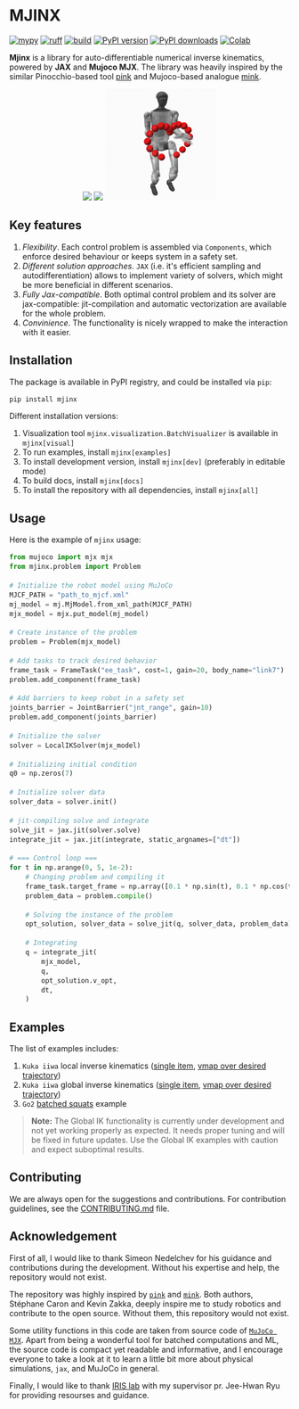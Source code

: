 # MJINX
[![mypy](https://img.shields.io/github/actions/workflow/status/based-robotics/mjinx/mypy.yml?branch=main)](https://github.com/based-robotics/mjinx/actions)
[![ruff](https://img.shields.io/github/actions/workflow/status/based-robotics/mjinx/ruff.yml?branch=main)](https://github.com/based-robotics/mjinx/actions)
[![build](https://img.shields.io/github/actions/workflow/status/based-robotics/mjinx/build.yml?branch=main)](https://github.com/based-robotics/mjinx/actions)
[![PyPI version](https://img.shields.io/pypi/v/mjinx?color=blue)](https://pypi.org/project/mjinx/)
[![PyPI downloads](https://img.shields.io/pypi/dm/mjinx?color=blue)](https://pypistats.org/packages/mjinx)
[![Colab](https://colab.research.google.com/assets/colab-badge.svg)](https://colab.research.google.com/github/based-robotics/mjinx/blob/main/examples/tutorial.ipynb)


**Mjinx** is a library for auto-differentiable numerical inverse kinematics, powered by **JAX** and **Mujoco MJX**. The library was heavily inspired by the similar Pinocchio-based tool [pink](https://github.com/stephane-caron/pink/tree/main) and Mujoco-based analogue [mink](https://github.com/kevinzakka/mink/tree/main).

<p align="center">
  <img src="img/local_ik_output.gif" style="width: 200px" />
  <img src="img/go2_stance.gif" style="width: 200px" /> 
  <img src="img/g1_heart.gif" style="width: 200px"/>
</p>

## Key features
1. *Flexibility*. Each control problem is assembled via `Components`, which enforce desired behaviour or keeps system in a safety set. 
2. *Different solution approaches*. `JAX` (i.e. it's efficient sampling and autodifferentiation) allows to implement variety of solvers, which might be more beneficial in different scenarios.
3. *Fully Jax-compatible*. Both optimal control problem and its solver are jax-compatible: jit-compilation and automatic vectorization are available for the whole problem.
4. *Convinience*. The functionality is nicely wrapped to make the interaction with it easier.

## Installation
The package is available in PyPI registry, and could be installed via `pip`:
```python
pip install mjinx
```

Different installation versions:
1. Visualization tool `mjinx.visualization.BatchVisualizer` is available in `mjinx[visual]` 
2. To run examples, install `mjinx[examples]`
3. To install development version, install `mjinx[dev]` (preferably in editable mode)
4. To build docs, install `mjinx[docs]`
5. To install the repository with all dependencies, install `mjinx[all]`

## Usage
Here is the example of `mjinx` usage:

```python
from mujoco import mjx mjx
from mjinx.problem import Problem

# Initialize the robot model using MuJoCo
MJCF_PATH = "path_to_mjcf.xml"
mj_model = mj.MjModel.from_xml_path(MJCF_PATH)
mjx_model = mjx.put_model(mj_model)

# Create instance of the problem
problem = Problem(mjx_model)

# Add tasks to track desired behavior
frame_task = FrameTask("ee_task", cost=1, gain=20, body_name="link7")
problem.add_component(frame_task)

# Add barriers to keep robot in a safety set
joints_barrier = JointBarrier("jnt_range", gain=10)
problem.add_component(joints_barrier)

# Initialize the solver
solver = LocalIKSolver(mjx_model)

# Initializing initial condition
q0 = np.zeros(7)

# Initialize solver data
solver_data = solver.init()

# jit-compiling solve and integrate 
solve_jit = jax.jit(solver.solve)
integrate_jit = jax.jit(integrate, static_argnames=["dt"])

# === Control loop ===
for t in np.arange(0, 5, 1e-2):
    # Changing problem and compiling it
    frame_task.target_frame = np.array([0.1 * np.sin(t), 0.1 * np.cos(t), 0.1, 1, 0, 0,])
    problem_data = problem.compile()

    # Solving the instance of the problem
    opt_solution, solver_data = solve_jit(q, solver_data, problem_data)

    # Integrating
    q = integrate_jit(
        mjx_model,
        q,
        opt_solution.v_opt,
        dt,
    )
```

## Examples
The list of examples includes:
   1. `Kuka iiwa` local inverse kinematics ([single item](examples/local_ik.py), [vmap over desired trajectory](examples/local_ik_vmapped_output.py))
   2. `Kuka iiwa` global inverse kinematics ([single item](examples/global_ik.py), [vmap over desired trajectory](examples/global_ik_vmapped_output.py))
   3. `Go2` [batched squats](examples/go2_squat.py) example
   
> **Note:** The Global IK functionality is currently under development and not yet working properly as expected. It needs proper tuning and will be fixed in future updates. Use the Global IK examples with caution and expect suboptimal results.

## Contributing
We are always open for the suggestions and contributions. For contribution guidelines, see the [CONTRIBUTING.md](CONTRIBUTING.md) file. 

## Acknowledgement
First of all, I would like to thank Simeon Nedelchev for his guidance and contributions during the development. Without his expertise and help, the repository would not exist.

The repository was highly inspired by [`pink`](https://github.com/stephane-caron/pink) and [`mink`](https://github.com/kevinzakka/mink). Both authors, Stéphane Caron and Kevin Zakka, deeply inspire me to study robotics and contribute to the open source. Without them, this repository would not exist.

Some utility functions in this code are taken from source code of [`MuJoCo MJX`](https://github.com/google-deepmind/mujoco/tree/main/mjx). Apart from being a wonderful tool for batched computations and ML, the source code is compact yet readable and informative, and I encourage everyone to take a look at it to learn a little bit more about physical simulations, `jax`, and MuJoCo in general. 

Finally, I would like to thank [IRIS lab](http://iris.kaist.ac.kr/) with my supervisor pr. Jee-Hwan Ryu for providing resourses and guidance. 